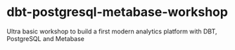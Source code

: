 # dbt-postgresql-metabase-workshop
Ultra basic workshop to build a first modern analytics platform with DBT, PostgreSQL and Metabase
